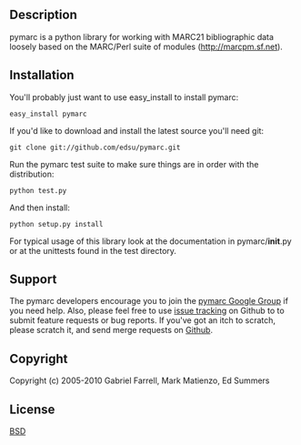 Description
-----------

pymarc is a python library for working with MARC21 bibliographic data
loosely based on the MARC/Perl suite of modules (http://marcpm.sf.net).

Installation
------------

You'll probably just want to use easy_install to install pymarc:

    easy_install pymarc

If you'd like to download and install the latest source you'll need git:

    git clone git://github.com/edsu/pymarc.git

Run the pymarc test suite to make sure things are in order with the 
distribution:

    python test.py

And then install:

    python setup.py install

For typical usage of this library look at the documentation in 
pymarc/__init__.py or at the unittests found in the test directory.

Support
-------

The pymarc developers encourage you to join the [pymarc Google Group](http://groups.google.com/group/pymarc) if you need help.  Also, please feel free to use [issue tracking](https://github.com/edsu/pymarc/issues) on Github to to submit feature requests or bug reports. If you've got an itch to scratch, please scratch it, and send merge requests on [Github](http://github.com/edsu/pymarc).

Copyright
---------

Copyright (c) 2005-2010 Gabriel Farrell, Mark Matienzo, Ed Summers

License
-------

[BSD](http://www.opensource.org/licenses/bsd-license.php)
